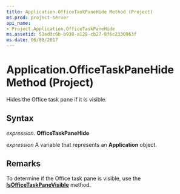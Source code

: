 ```yaml
---
title: Application.OfficeTaskPaneHide Method (Project)
ms.prod: project-server
api_name:
- Project.Application.OfficeTaskPaneHide
ms.assetid: 51ed3c6b-b938-a128-cb27-8f6c2330963f
ms.date: 06/08/2017
---
```



# Application.OfficeTaskPaneHide Method (Project)

Hides the Office task pane if it is visible.


## Syntax

 _expression_. **OfficeTaskPaneHide**

 _expression_ A variable that represents an **Application** object.


## Remarks

To determine if the Office task pane is visible, use the  **[IsOfficeTaskPaneVisible](Project.Application.IsOfficeTaskPaneVisible.md)** method.


